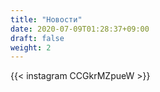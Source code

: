 ```yaml
---
title: "Новости"
date: 2020-07-09T01:28:37+09:00
draft: false
weight: 2
---
```

{{< instagram CCGkrMZpueW >}}
